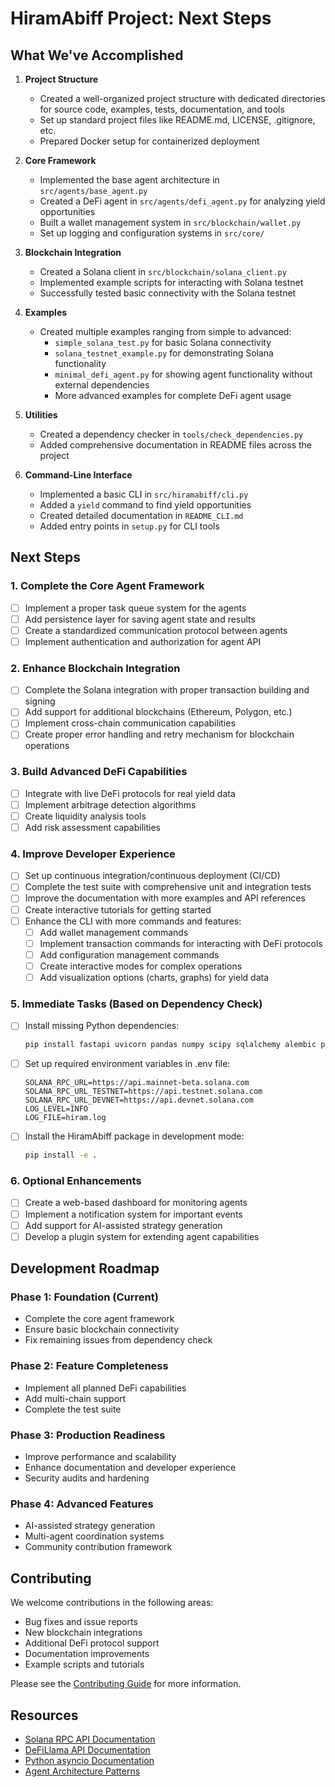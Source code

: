 # HiramAbiff Project: Next Steps

## What We've Accomplished

1. **Project Structure**
   - Created a well-organized project structure with dedicated directories for source code, examples, tests, documentation, and tools
   - Set up standard project files like README.md, LICENSE, .gitignore, etc.
   - Prepared Docker setup for containerized deployment

2. **Core Framework**
   - Implemented the base agent architecture in `src/agents/base_agent.py`
   - Created a DeFi agent in `src/agents/defi_agent.py` for analyzing yield opportunities
   - Built a wallet management system in `src/blockchain/wallet.py`
   - Set up logging and configuration systems in `src/core/`

3. **Blockchain Integration**
   - Created a Solana client in `src/blockchain/solana_client.py`
   - Implemented example scripts for interacting with Solana testnet
   - Successfully tested basic connectivity with the Solana testnet

4. **Examples**
   - Created multiple examples ranging from simple to advanced:
     - `simple_solana_test.py` for basic Solana connectivity
     - `solana_testnet_example.py` for demonstrating Solana functionality
     - `minimal_defi_agent.py` for showing agent functionality without external dependencies
     - More advanced examples for complete DeFi agent usage

5. **Utilities**
   - Created a dependency checker in `tools/check_dependencies.py`
   - Added comprehensive documentation in README files across the project

6. **Command-Line Interface**
   - Implemented a basic CLI in `src/hiramabiff/cli.py`
   - Added a `yield` command to find yield opportunities
   - Created detailed documentation in `README_CLI.md`
   - Added entry points in `setup.py` for CLI tools

## Next Steps

### 1. Complete the Core Agent Framework

- [ ] Implement a proper task queue system for the agents
- [ ] Add persistence layer for saving agent state and results
- [ ] Create a standardized communication protocol between agents
- [ ] Implement authentication and authorization for agent API

### 2. Enhance Blockchain Integration

- [ ] Complete the Solana integration with proper transaction building and signing
- [ ] Add support for additional blockchains (Ethereum, Polygon, etc.)
- [ ] Implement cross-chain communication capabilities
- [ ] Create proper error handling and retry mechanism for blockchain operations

### 3. Build Advanced DeFi Capabilities

- [ ] Integrate with live DeFi protocols for real yield data
- [ ] Implement arbitrage detection algorithms
- [ ] Create liquidity analysis tools
- [ ] Add risk assessment capabilities

### 4. Improve Developer Experience

- [ ] Set up continuous integration/continuous deployment (CI/CD)
- [ ] Complete the test suite with comprehensive unit and integration tests
- [ ] Improve the documentation with more examples and API references
- [ ] Create interactive tutorials for getting started
- [ ] Enhance the CLI with more commands and features:
  - [ ] Add wallet management commands
  - [ ] Implement transaction commands for interacting with DeFi protocols
  - [ ] Add configuration management commands
  - [ ] Create interactive modes for complex operations
  - [ ] Add visualization options (charts, graphs) for yield data

### 5. Immediate Tasks (Based on Dependency Check)

- [ ] Install missing Python dependencies:
  ```bash
  pip install fastapi uvicorn pandas numpy scipy sqlalchemy alembic psycopg2-binary redis web3 solana anchorpy eth-brownie scikit-learn tensorflow pytest loguru
  ```

- [ ] Set up required environment variables in .env file:
  ```
  SOLANA_RPC_URL=https://api.mainnet-beta.solana.com
  SOLANA_RPC_URL_TESTNET=https://api.testnet.solana.com
  SOLANA_RPC_URL_DEVNET=https://api.devnet.solana.com
  LOG_LEVEL=INFO
  LOG_FILE=hiram.log
  ```

- [ ] Install the HiramAbiff package in development mode:
  ```bash
  pip install -e .
  ```

### 6. Optional Enhancements

- [ ] Create a web-based dashboard for monitoring agents
- [ ] Implement a notification system for important events
- [ ] Add support for AI-assisted strategy generation
- [ ] Develop a plugin system for extending agent capabilities

## Development Roadmap

### Phase 1: Foundation (Current)
- Complete the core agent framework
- Ensure basic blockchain connectivity
- Fix remaining issues from dependency check

### Phase 2: Feature Completeness
- Implement all planned DeFi capabilities
- Add multi-chain support
- Complete the test suite

### Phase 3: Production Readiness
- Improve performance and scalability
- Enhance documentation and developer experience
- Security audits and hardening

### Phase 4: Advanced Features
- AI-assisted strategy generation
- Multi-agent coordination systems
- Community contribution framework

## Contributing

We welcome contributions in the following areas:
- Bug fixes and issue reports
- New blockchain integrations
- Additional DeFi protocol support
- Documentation improvements
- Example scripts and tutorials

Please see the [Contributing Guide](CONTRIBUTING.md) for more information.

## Resources

- [Solana RPC API Documentation](https://docs.solana.com/api)
- [DeFiLlama API Documentation](https://defillama.com/docs/api)
- [Python asyncio Documentation](https://docs.python.org/3/library/asyncio.html)
- [Agent Architecture Patterns](https://en.wikipedia.org/wiki/Software_agent) 